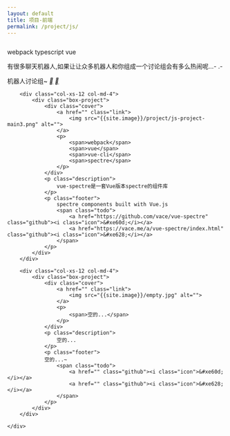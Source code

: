 ```yaml
---
layout: default
title: 项目-前端
permalink: /project/js/
---
```


<div class="project-list container-fluid">
	<div class="row">
		<div class="col-xs-12 col-md-4">
			<div class="box-project">
				<div class="cover">
					<a href="http://o4e068rzf.qnssl.com/rebot-chat/index.html" class="link">
						<img src="{{site.image}}/project/js-project-main2.jpeg" alt="">
					</a>
					<p>
						<span>webpack</span>
						<span>typescript</span>
						<span>vue</span>
					</p>
				</div>
				<p class="description">
					有很多聊天机器人,如果让让众多机器人和你组成一个讨论组会有多么热闹呢...- .-
				</p>
				<p class="footer">
				机器人讨论组~
					<span class="todo">
						<a href="https://github.com/vace/robotChatter" class="github"><i class="icon">&#xe60d;</i></a>
						<a href="http://o4e068rzf.qnssl.com/rebot-chat/index.html" class="github"><i class="icon">&#xe628;</i></a>
					</span>
				</p>
			</div>
		</div>

		
		<div class="col-xs-12 col-md-4">
			<div class="box-project">
				<div class="cover">
					<a href="" class="link">
						<img src="{{site.image}}/project/js-project-main3.png" alt="">
					</a>
					<p>
						<span>webpack</span>
						<span>vue</span>
						<span>vue-cli</span>
						<span>spectre</span>
					</p>
				</div>
				<p class="description">
					vue-spectre是一套Vue版本spectre的组件库
				</p>
				<p class="footer">
					spectre components built with Vue.js
					<span class="todo">
						<a href="https://github.com/vace/vue-spectre" class="github"><i class="icon">&#xe60d;</i></a>
						<a href="https://vace.me/a/vue-spectre/index.html" class="github"><i class="icon">&#xe628;</i></a>
					</span>
				</p>
			</div>
		</div>

		<div class="col-xs-12 col-md-4">
			<div class="box-project">
				<div class="cover">
					<a href="" class="link">
						<img src="{{site.image}}/empty.jpg" alt="">
					</a>
					<p>
						<span>空的...</span>
					</p>
				</div>
				<p class="description">
					空的...
				</p>
				<p class="footer">
				空的...~
					<span class="todo">
						<a href="" class="github"><i class="icon">&#xe60d;</i></a>
						<a href="" class="github"><i class="icon">&#xe628;</i></a>
					</span>
				</p>
			</div>
		</div>

	</div>
</div>